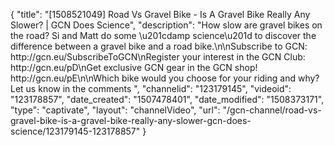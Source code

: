 {
    "title": "[1508521049] Road Vs Gravel Bike - Is A Gravel Bike Really Any Slower? | GCN Does Science",
    "description": "How slow are gravel bikes on the road? Si and Matt do some \u201cdamp science\u201d to discover the difference between a gravel bike and a road bike.\n\nSubscribe to GCN: http:\/\/gcn.eu\/SubscribeToGCN\nRegister your interest in the GCN Club: http:\/\/gcn.eu\/pD\nGet exclusive GCN gear in the GCN shop! http:\/\/gcn.eu\/pE\n\nWhich bike would you choose for your riding and why? Let us know in the comments ",
    "channelid": "123179145",
    "videoid": "123178857",
    "date_created": "1507478401",
    "date_modified": "1508373171",
    "type": "captivate",
    "layout": "channelVideo",
    "url": "\/gcn-channel\/road-vs-gravel-bike-is-a-gravel-bike-really-any-slower-gcn-does-science\/123179145-123178857"
}